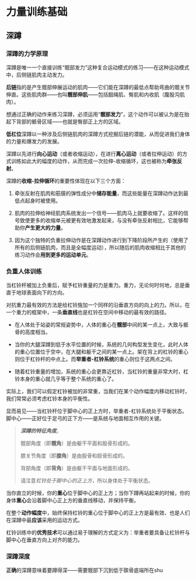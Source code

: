 # 力量训练基础

## 深蹲

### 深蹲的力学原理

深蹲是唯一一个直接训练“髋部发力”这种复合运动模式的练习——在这种运动模式中，后侧链肌肉主动发力。

**后链**指的是产生髋部伸展运动的肌肉——它们能在深蹲的最低点帮助弯曲的髋关节伸直。这些肌肉群——也叫**髋部伸肌**——包括腘绳肌、臀肌和内收肌（腹股沟肌肉）。

想通过正确的动作来练习深蹲，必须运用“**髋部发力**”，这个动作可以被认为是在抬起下背部的骶骨区域——也就是臀部正上方的区域。

**低杠位**深蹲以一种涉及后侧链肌肉的深蹲方式挖掘后链的潜能，从而促进我们身体的力量和爆发力的发展。

深蹲以先进行**向心运动**（或者收缩运动），在进行**离心运动**（或者拉伸运动）的方式训练如此大的幅度的动作，从而完成一次拉伸-收缩循环，这也被称为**牵张反射**。

深蹲的**收缩-拉伸循环**的重要性体现在以下三个方面：

1. 牵张反射在肌肉和筋膜的弹性成分中**储存能量**，而这些能量在深蹲动作达到最低点起身时被使用。

2. 肌肉的拉伸给神经肌肉系统发出一个信号——肌肉马上就要收缩了。这样的信号致使更多的收缩单元被更有效地激发起来，与没有牵张反射相比，它能够帮助你**产生更大的力量**。

3. 因为这个独特的负重拉伸动作是在深蹲动作进行到下降阶段所产生的（使用了所有的后侧链肌肉，而且是全幅度运动），所以随后的肌肉收缩相比于其他的练习动作会**用到更多的运动单元**。

### 负重人体训练

当杠铃杆被加上负重后，赋予杠铃重量的力是重力。重力，无论何时何地，总是垂直于地球表面向下的方向。

对抗重力最有效的方法是给杠铃施加一个同样的沿垂直方向的向上的力。所以，在一个重力的框架中，一条**垂直线**也是杠铃在空间中移动的最有效的路径。

- 在人体处于站姿的常规姿势中，人体的重心在**髋部**中间的某一点上，大致与骶骨的高度相当。

- 当你的大腿深蹲到低于水平位置的时候，系统的几何构型发生变化，此时人体的重心位置位于空中，在大腿和躯干之间的某一点上。架在背上的杠铃的重心则位于杠铃杆的中点上。而**举重者-杠铃系统**的重心则位于这两点之间。

- 随着杠铃重量的增加，系统的重心会更靠近杠铃，当杠铃的重量非常大时，杠铃本身的重心就几乎等于整个系统的重心了。

实际上，我们可以假定杠铃被加的非常重，当我们在某个动作幅度内移动杠铃时，我们常常必须考虑杠铃本身的平衡性。

显而易见——当杠铃杆位于脚中心的正上方时，举重者-杠铃系统处于平衡状态。脚中心——正好位于足弓的正下方——是系统与地面相互作用的关键。

> ***深蹲的特征角度***。
>
> 髋部角度（即**髋角**）是由躯干平面和股骨形成的。
>
> 膝关节角度（即**膝角**）是由股骨和胫骨形成的。
>
> 背部角度（即**背角**）是由躯干平面与地面形成的。
>
> 请注意*杠铃处于脚中心的正上方*，所以身体处于平衡状态。

当你直立的时候，你的**重心**位于脚中心的正上方；当你下蹲再站起来的时候，你的身体**重心**会沿着脚中心正上方的垂直线移动，并保持平衡。

在整个**动作幅度**中，始终保持杠铃的重心位于脚中心的正上方是最有效、也是人们在深蹲中最**应该**采用的运动方式。

杠铃训练中的**优秀技术**可以通过易于理解的方式定义为：举重者要具备让杠铃杆与脚中心在垂直方向上对齐的能力。

### 深蹲深度

**正确**的深蹲意味着要蹲得深——需要髋部下沉到低于髌骨底端所在shu
